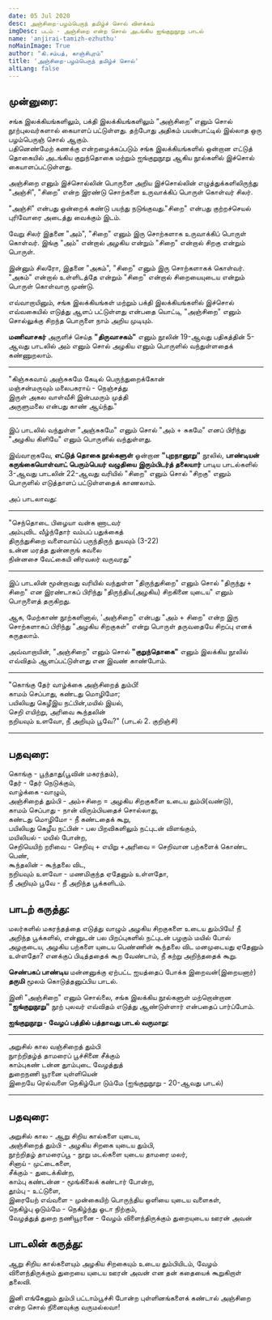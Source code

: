 ```yaml
---
date: 05 Jul 2020
desc: அஞ்சிறை-பழம்பெருந் தமிழ்ச் சொல் விளக்கம்
imgDesc: படம் - அஞ்சிறை என்ற சொல் அடங்கிய ஐங்குறுநூறு பாடல்
name: 'anjirai-tamizh-ezhuthu'
noMainImage: True
author: "கி.சம்பத், காஞ்சிபுரம்"
title: 'அஞ்சிறை-பழம்பெருந் தமிழ்ச் சொல்'
altLang: false
---
```


## முன்னுரை:

சங்க இலக்கியங்களிலும், பக்தி இலக்கியங்களிலும்   “அஞ்சிறை” எனும் சொல் நூற்புலவர்களால் கையாளப் பட்டுள்ளது.
தற்போது அதிகம் பயன்பாட்டில் இல்லாத ஒரு பழம்பெருஞ் சொல் ஆகும்.  
பதினெண்மேற் கணக்கு என்றழைக்கப்படும் சங்க இலக்கியங்களில் ஒன்றான எட்டுத் தொகையில் அடங்கிய குறுந்தொகை மற்றும் ஐங்குறுநூறு ஆகிய நூல்களில் 
இச்சொல் கையாளப்பட்டுள்ளது.  

அஞ்சிறை எனும் இச்சொல்லின் பொருளை அறிய இச்சொல்லின் எழுத்துக்களிலிருந்து "அஞ்சி", "சிறை" என்ற இரண்டு 
சொற்களை உருவாக்கிப் பொருள் கொள்வர் சிலர்.  

"அஞ்சி" என்பது ஒன்றைக் கண்டு பயந்து நடுங்குவது."சிறை" என்பது குற்றச்செயல் புரிவோரை அடைத்து வைக்கும் இடம்.


வேறு சிலர் இதனை "அம்", "சிறை" எனும் இரு சொற்களாக உருவாக்கிப் பொருள் கொள்வர். இங்கு "அம்" என்றால் 
அழகிய என்றும் "சிறை" என்றால் சிறகு என்றும் பொருள். 

இன்னும்  சிலரோ, இதனை "அகம்", "சிறை" எனும் இரு 
சொற்களாகக் கொள்வர். "அகம்" என்றால் உள்ளிடத்தே என்றும் "சிறை" என்றால் சிறையையுடைய என்றும் பொருள் கொள்வாரு 
முண்டு.  

எவ்வாறாயினும், சங்க இலக்கியங்கள் மற்றும் பக்தி இலக்கியங்களில் இச்சொல் எவ்வகையில் எடுத்து ஆளப் பட்டுள்ளது என்பதை 
யொட்டி, "அஞ்சிறை" எனும் சொல்லுக்கு சிறந்த பொருளை நாம் அறிய முடியும்.  

**மணிவாசகர்** அருளிச் செய்த **"திருவாசகம்"** எனும் நூலின் 19-ஆவது பதிகத்தின் 5-ஆவது பாடலில் அம் எனும் சொல் 
அழகிய எனும் பொருளில்  வந்துள்ளதைக் கண்ணுறலாம்.

-----

"கிஞ்சுகவாய் அஞ்சுகமே கேடில் பெருந்துறைக்கோன்   
மஞ்சன்மருவும் மலைபகராய் - நெஞ்சத்து  
இருள் அகல வாள்வீசி இன்பமரும் முத்தி   
அருளுமலை என்பது காண் ஆய்ந்து."  

----

இப் பாடலில் வந்துள்ள "அஞ்சுகமே" எனும் சொல் "அம் + சுகமே" எனப் பிரிந்து "அழகிய கிளியே" எனும் பொருளில் வந்துள்ளது.

இவ்வாறாகவே, **எட்டுத் தொகை நூல்களுள்** ஓன்றான **"புறநானூறு"** நூலில், **பாண்டியன் கருங்கையொள்வாட் பெரும்பெயர் வழுதியை** 
**இரும்பிடர்த் தலையார்** பாடிய பாடல்களில் 3-ஆவது பாடலின் 22-ஆவது வரியில் "சிறை" எனும் சொல் "சிறகு" எனும் 
பொருளில் எடுத்தாளப் பட்டுள்ளதைக் காணலாம். 

அப் பாடலாவது:

-----

"செந்தொடை பிழையா வன்க ணாடவர்  
அம்புவிட வீழ்ந்தோர் வம்பப் பதுக்கைத்   
திருந்துசிறை வளைவாய்ப் பருந்திருந் துயவும் (3-22)  
உன்ன மரத்த துன்னருங் கவலை   
நின்னசை வேட்கையி னிரவலர் வருவரது"  

----

இப் பாடலின் மூன்றாவது வரியில் வந்துள்ள "திருந்துசிறை" எனும் சொல்  "திருந்து + சிறை" என இரண்டாகப் பிரிந்து 
"திருந்திய(அழகிய) சிறகினை யுடைய" எனும் பொருளைத் தருகிறது.

ஆக, மேற்காண் நூற்களினால், 'அஞ்சிறை" என்பது "அம் + சிறை" என்ற இரு சொற்களாகப் பிரிந்து "அழகிய சிறகுகள்" 
என்று பொருள் தருவதையே சிறப்பு எனக் கருதலாம்.  

அவ்வாறாயின், "அஞ்சிறை" எனும் சொல் **"குறுந்தொகை"** எனும் இலக்கிய நூலில் எவ்விதம் ஆளப்பட்டுள்ளது என இவண் 
காண்போம்.

----

"கொங்கு தேர் வாழ்க்கை அஞ்சிறைத் தும்பி!   
காமம் செப்பாது, கண்டது மொழிமோ;   
பயிலியது கெழீஇய நட்பின்,மயில் இயல்,   	
செறி எயிற்று, அரிவை கூந்தலின்   
நறியவும் உளவோ, நீ அறியும் பூவே?"    (பாடல் 2. குறிஞ்சி)  

----

## பதவுரை:

கொங்கு - பூந்தாது(பூவின் மகரந்தம்),   
தேர் - தேர் நெடுக்கும்,  
வாழ்க்கை  -வாழும்,  
அஞ்சிறைத் தும்பி - அம்+சிறை = அழகிய சிறகுகளை உடைய தும்பி(வண்டு),  
காமம் செப்பாது - நான் விரும்பியதைச் சொல்லாது,  
கண்டது மொழிமோ - நீ கண்டதைக் கூறு,  
பயிலியது கெழீய நட்பின் - பல பிறவிகளிலும் நட்புடன் விளங்கும்,  
மயிலியல் - மயில் போன்ற,  
செறியெயிற் றரிவை - செறிவு + எயிறு +அரிவை = செறிவான பற்களைக் கொண்ட பெண்,  
கூந்தலின் - கூந்தலை விட,  
நறியவும் உளவோ - மணமிகுந்த ஏதேனும் உள்ளதோ,  
நீ அறியும் பூவே - நீ அறிந்த பூக்களிடம்.  

## பாடற் கருத்து:

மலர்களில் மகரந்தத்தை எடுத்து வாழும் அழகிய சிறகுகளை உடைய தும்பியே! நீ அறிந்த பூக்களில், என்னுடன் பல 
பிறப்புகளில் நட்புடன் பழகும் மயில் போல் அழகுடைய, அழகிய பற்களை யுடைய பெண்ணின் கூந்தலை விட மனமுடையது 
ஏதேனும் உள்ளதோ? எனக்குப் பிடித்ததைக் கூற வேண்டாம், நீ கற்று அறிந்ததைக் கூறு.

**செண்பகப் பாண்டிய** மன்னனுக்கு ஏற்பட்ட ஐயத்தைப் போக்க இறைவன்(இறையனார்) **தருமி** மூலம் கொடுத்தனுப்பிய பாடல்.

இனி "அஞ்சிறை" எனும் சொல்லை, சங்க இலக்கிய நூல்களுள் மற்றொன்றான **"ஐங்குறுநூறு"** நூற் புலவர் எவ்விதம் எடுத்து 
ஆண்டுள்ளார் என்பதைப் பார்ப்போம்.  

**ஐங்குறுநூறு - வேழப் பத்தில் பத்தாவது பாடல் வருமாறு:**  

-----

அறுசில் கால வஞ்சிறைத் தும்பி  
நுாற்றிதழ்த் தாமரைப் பூச்சினை சீக்கும்  
காம்புகண் டன்ன துாம்புடை வேழத்துத்  
துறைநணி யூரனை யுள்ளியென்  
இறையே ரெல்வளை நெகிழ்போ டும்மே (ஐங்குறுநூறு - 20-ஆவது பாடல்)  

-----

## பதவுரை:

அறுசில் கால - ஆறு சிறிய கால்களை யுடைய,  
அஞ்சிறைத் தும்பி  - அழகிய சிறகை யுடைய தும்பி,  
நூற்றிதழ் தாமரைப்பூ - நூறு மடல்களை யுடைய தாமரை மலர்,  
சினாய் - முட்டைகளை,  
சீக்கும் - துடைக்கின்ற,  
காம்பு கண்டன்ன - மூங்கிலைக் கண்டார் போன்ற,   
தூம்பு - உட்டுளை,   
இரையேற் எவ்வளை - முன்கையிற் பொருந்திய ஒளியை யுடைய வளைகள்,  
நெகிழ்பு ஓடும்மே - நெகிழ்ந்து ஓடா நிற்கும்,  
வேழத்துத் துறை நணியூரனை - வேழம் விளைந்திருக்கும் துறையுடைய ஊரன் அவன்  

## பாடலின் கருத்து:

ஆறு சிறிய கால்களையும் அழகிய சிறகையும் உடைய தும்பியிடம், வேழம் விளைந்திருக்கும் துறையை யுடைய ஊரன் 
அவன் என தன் கதையைக் கூறுகிறாள் தலைவி.    

இனி எங்கேனும் தும்பி பட்டாம்பூச்சி போன்ற புள்ளினங்களைக் கண்டால் அஞ்சிறை என்ற சொல் நினைவுக்கு வருமல்லவா!

<style>

</style>
